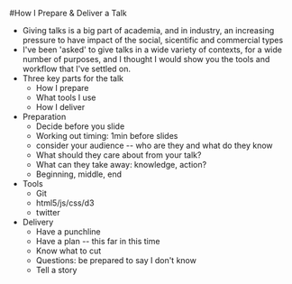 #How I Prepare &amp; Deliver a Talk

* Giving talks is a big part of academia, and in industry, an increasing pressure to have impact of the social, sicentific and commercial types
* I've been 'asked' to give talks in a wide variety of contexts, for a wide number of purposes, and I thought I would show you the tools and workflow that I've settled on.
* Three key parts for the talk
    * How I prepare
    * What tools I use
    * How I deliver
* Preparation
    * Decide before you slide
    * Working out timing: 1min before slides
    * consider your audience -- who are they and what do they know
    * What should they care about from your talk?
    * What can they take away: knowledge, action?
    * Beginning, middle, end
* Tools
    * Git
    * html5/js/css/d3
    * twitter
* Delivery
    * Have a punchline
    * Have a plan -- this far in this time
    * Know what to cut
    * Questions: be prepared to say I don't know
    * Tell a story
